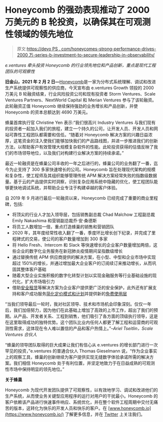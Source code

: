 # Honeycomb 的强劲表现推动了 2000 万美元的 B 轮投资，以确保其在可观测性领域的领先地位

> 原文:[https://devo PS . com/honeycomes-strong-performance-drives-2000 万-series-b-investment-to-secure-leadership-in-observability/](https://devops.com/honeycombs-strong-performance-drives-20-million-series-b-investment-to-secure-leadership-in-observability/)

*e.ventures 牵头投资 Honeycomb 的行业领先地位和产品创新，重点是现代工程团队的可观察性*

**旧金山，2021 年 2 月 2 日—**[Honeycomb](https://www.honeycomb.io/)是一家为分布式系统理解、调试和改进生产系统提供可观察性的供应商，今天宣布由 e.ventures Growth 领投的 2000 万美元 B 轮融资结束，行业风险投资公司和现有投资者 Storm Ventures、Scale Ventures Partners、NextWorld Capital 和 Merian Ventures 参与了该轮融资。此轮融资正值 Honeycomb 继续保持强劲的业务增长和产品创新，并使 Honeycomb 的资本总额达到 4690 万美元。

蜂巢首席执行官 Christine Yen 表示:“我们很高兴 Industry Ventures 与我们现有的投资者一起加入我们的旅程，建立一个持久的公司，让开发人员、开发人员和网站可靠性工程团队都需要和信任。“随着对 Honeycomb 解决方案的兴趣日益浓厚，这笔资金的注入使我们能够加快我们的产品路线图，并进一步推进我们的创新方法，以帮助客户有效管理大规模复杂软件的性能。此轮投资获得的估值反映了我们的市场领导地位，以及我们对构建行业解决方案的持续承诺。”

最近一轮融资是在蜂巢公司丰收的一年之后进行的，蜂巢公司的业务翻了一番，迄今为止支持了 300 多家快速增长的公司。Honeycomb 旨在处理现代架构的规模和复杂性，使工程师及其组织能够管理传统 APM 解决方案经常失败的指数级数据量。基于云的产品提供实时洞察，识别复杂应用系统中隐藏的优化，使工程团队能够更快地调试系统，并帮助企业专注于构建卓越的客户体验。

自 2019 年 9 月进行最后一轮融资以来，Honeycomb 已经完成了重要的商业里程碑，包括:

*   将顶尖的行业人才加入领导层，包括销售副总裁 Chad Malchow 工程副总裁 Emily Nakashima 和营销副总裁乔·安·桑德斯
*   将员工人数增加一倍，重点打造蜂巢的销售和营销团队
*   2020 年，其年度经常性收入翻了一番，季度环比增长创下纪录，并完成了里程碑式的交易，使公司的客户数量增加到 300 多家
*   将 Hello Fresh、Intercom 和 Slack 等快速增长的企业客户数量增加两倍，这些企业的数字化业务服务在新冠肺炎疫情期间呈指数级增长
*   通过替换传统 APM 供应商提供的解决方案，在小型、中型和企业市场中实现超过 150%的增长，并通过增加最大企业客户的订阅续订来推动增长，从而巩固其整体客户基础
*   随着大型企业实施积极的数字化转型计划以实现金融服务等行业基础设施的现代化，扩大市场吸引力
*   借助[安全租赁](https://www.honeycomb.io/secure-tenancy/)等解决方案为企业客户提供更广泛的安全保护，此外还有扩展支持和客户成功服务[简化定价模式和计划](https://www.honeycomb.io/blog/honeycomb-io-makes-it-easy-to-adopt-observability-with-new-pricing-model-plans/)并提供新的[免费使用层](https://www.honeycomb.io/blog/free-as-in-honey/)

“当我们领导最后一轮时，我对社区领导、技术和市场机会印象深刻。仅仅一年后，我们加倍努力，因为他们在此基础上增加了高效的上市工作，超出了我们的预期。从产品、开发者关系、工程到销售，他们吸引了各方面的顶级执行领导，这是在这里取得成功的独特优势。这个团队比业内任何人都更了解工程和运营商的可观测性需求，这体现在令人难以置信的产品和客户热情上。”–*Ariel Tseitlin，Scale Ventures 合伙人*

“蜂巢的领导团队取得的巨大成果让我们有信心从 e.ventures 的增长部门进行一次罕见的投资，”e.ventures 的普通合伙人 Thomas Gieselmann 说，“作为企业事实上的观察工具，蜂巢的创新继续为客户提供实现无缝数字体验承诺所需的解决方案。我们相信 Honeycomb 处于有利位置，并坚定地致力于在日益成熟的可观测性市场中保持明显的领先地位。”

**关于蜂巢**

Honeycomb 为现代开发团队提供了可观察性，以有效地学习、调试和改进他们的生产系统，从而使业务关键型应用程序的运行对用户的干扰最小。Honeycomb 的客户依赖该产品进行快速事件响应、系统优化，并在整个软件工程周期中交付无痛苦的版本，这转化为快乐的开发人员和快乐的客户。在 [www.honeycomb.io](https://www.honeycomb.io/) 了解更多信息，并在 [Twitter](https://twitter.com/honeycombio) 上关注我们。